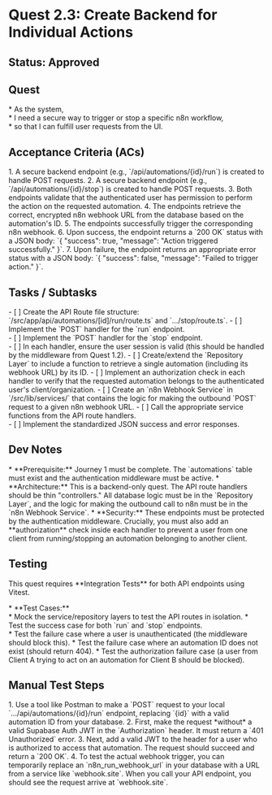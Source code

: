 # Quest 2.3: Create Backend for Individual Actions

## Status: Approved

## Quest

\* As the system,  
\* I need a secure way to trigger or stop a specific n8n workflow,  
\* so that I can fulfill user requests from the UI.

## Acceptance Criteria (ACs)

1\.  A secure backend endpoint (e.g., \`/api/automations/{id}/run\`) is
     created to handle POST requests.
2\.  A secure backend endpoint (e.g., \`/api/automations/{id}/stop\`) is
     created to handle POST requests.
3\.  Both endpoints validate that the authenticated user has permission to
     perform the action on the requested automation.
4\.  The endpoints retrieve the correct, encrypted n8n webhook URL from the
     database based on the automation's ID.
5\.  The endpoints successfully trigger the corresponding n8n webhook.
6\.  Upon success, the endpoint returns a \`200 OK\` status with a JSON body:
     \`{ "success": true, "message": "Action triggered successfully." }\`.
7\.  Upon failure, the endpoint returns an appropriate error status with a
     JSON body: \`{ "success": false, "message": "Failed to trigger action." }\`.

## Tasks / Subtasks

\- \[ \] Create the API Route file structure:
       \`/src/app/api/automations/\[id\]/run/route.ts\` and
       \`.../stop/route.ts\`.
\- \[ \] Implement the \`POST\` handler for the \`run\` endpoint.  
\- \[ \] Implement the \`POST\` handler for the \`stop\` endpoint.  
\- \[ \] In each handler, ensure the user session is valid (this should be
       handled by the middleware from Quest 1.2).
\- \[ \] Create/extend the \`Repository Layer\` to include a function to
       retrieve a single automation (including its webhook URL) by its ID.
\- \[ \] Implement an authorization check in each handler to verify that the
       requested automation belongs to the authenticated user's
       client/organization.
\- \[ \] Create an \`n8n Webhook Service\` in \`/src/lib/services/\` that
       contains the logic for making the outbound \`POST\` request to a given
       n8n webhook URL.
\- \[ \] Call the appropriate service functions from the API route handlers.  
\- \[ \] Implement the standardized JSON success and error responses.

## Dev Notes

\* \*\*Prerequisite:\*\* Journey 1 must be complete. The \`automations\` table
  must exist and the authentication middleware must be active.
\* \*\*Architecture:\*\* This is a backend-only quest. The API route handlers
  should be thin "controllers." All database logic must be in the
  \`Repository Layer\`, and the logic for making the outbound call to n8n must
  be in the \`n8n Webhook Service\`.
\* \*\*Security:\*\* These endpoints must be protected by the authentication
  middleware. Crucially, you must also add an \*\*authorization\*\* check
  inside each handler to prevent a user from one client from
  running/stopping an automation belonging to another client.

## Testing

This quest requires \*\*Integration Tests\*\* for both API endpoints using
Vitest.

\* \*\*Test Cases:\*\*  
    \* Mock the service/repository layers to test the API routes in
      isolation.
    \* Test the success case for both \`run\` and \`stop\` endpoints.  
    \* Test the failure case where a user is unauthenticated (the middleware
      should block this).
    \* Test the failure case where an automation ID does not exist (should
      return 404).
    \* Test the authorization failure case (a user from Client A trying to
      act on an automation for Client B should be blocked).

## Manual Test Steps  

1\.  Use a tool like Postman to make a \`POST\` request to your local
     \`.../api/automations/{id}/run\` endpoint, replacing \`{id}\` with a valid
     automation ID from your database.
2\.  First, make the request \*without\* a valid Supabase Auth JWT in the
     \`Authorization\` header. It must return a \`401 Unauthorized\` error.
3\.  Next, add a valid JWT to the header for a user who is authorized to
     access that automation. The request should succeed and return a
     \`200 OK\`.
4\.  To test the actual webhook trigger, you can temporarily replace an
     \`n8n\_run\_webhook\_url\` in your database with a URL from a service like
     \`webhook.site\`. When you call your API endpoint, you should see the
     request arrive at \`webhook.site\`.
